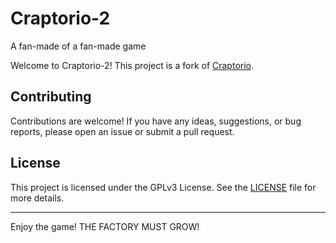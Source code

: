 # Craptorio-2
A fan-made of a fan-made game

Welcome to Craptorio-2!
This project is a fork of [Craptorio](https://github.com/archaicvirus/Craptorio).

## Contributing

Contributions are welcome! If you have any ideas, suggestions, or bug reports, please open an issue or submit a pull request.

## License

This project is licensed under the GPLv3 License. See the [LICENSE](LICENSE) file for more details.

------------------------------------------------------------

Enjoy the game!
THE FACTORY MUST GROW!
